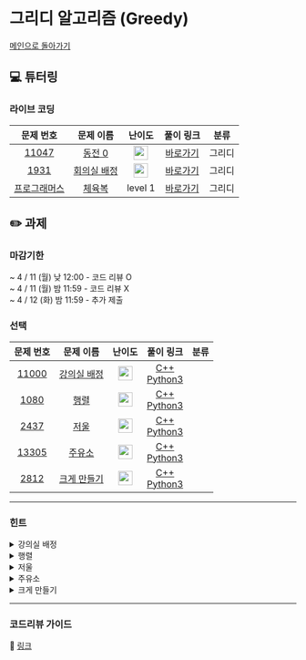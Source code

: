 # 그리디 알고리즘 (Greedy)

[메인으로 돌아가기](https://github.com/Altu-Bitu-2/Notice)

## 💻 튜터링

### 라이브 코딩

|문제 번호|문제 이름|난이도|풀이 링크|분류|
| :-----: | :-----: | :-----: | :-----: | :-----: |
|<a href="https://www.acmicpc.net/problem/11047" target="_blank">11047</a>|<a href="https://www.acmicpc.net/problem/11047" target="_blank">동전 0</a>|<img height="25px" width="25px" src="https://static.solved.ac/tier_small/8.svg"/>|[바로가기]()|그리디|
|<a href="https://www.acmicpc.net/problem/1931" target="_blank">1931</a>|<a href="https://www.acmicpc.net/problem/1931" target="_blank">회의실 배정</a>|<img height="25px" width="25px" src="https://static.solved.ac/tier_small/9.svg"/>|[바로가기]()|그리디|
|<a href="https://programmers.co.kr/learn/courses/30/lessons/42862" target="_blank">프로그래머스</a>|<a href="https://programmers.co.kr/learn/courses/30/lessons/42862" target="_blank">체육복</a>|level 1|[바로가기]()|그리디|


## ✏️ 과제
### 마감기한
~ 4 / 11 (월) 낮 12:00 - 코드 리뷰 O </br>
~ 4 / 11 (월) 밤 11:59 - 코드 리뷰 X </br>
~ 4 / 12 (화) 밤 11:59 - 추가 제출 </br>


### 선택

|문제 번호|문제 이름|난이도|풀이 링크|분류|
| :-----: | :-----: | :-----: | :-----: | :-----: |
|<a href="https://www.acmicpc.net/problem/11000" target="_blank">11000</a>|<a href="https://www.acmicpc.net/problem/11000" target="_blank">강의실 배정</a>|<img height="25px" width="25px" src="https://static.solved.ac/tier_small/11.svg"/>|[C++]()<br/>[Python3]()||
|<a href="https://www.acmicpc.net/problem/1080" target="_blank">1080</a>|<a href="https://www.acmicpc.net/problem/1080" target="_blank">행렬</a>|<img height="25px" width="25px" src="https://static.solved.ac/tier_small/8.svg"/>|[C++]()<br/>[Python3]()||
|<a href="https://www.acmicpc.net/problem/2437" target="_blank">2437</a>|<a href="https://www.acmicpc.net/problem/2437" target="_blank">저울</a>|<img height="25px" width="25px" src="https://static.solved.ac/tier_small/13.svg"/>|[C++]()<br/>[Python3]()||
|<a href="https://www.acmicpc.net/problem/13305" target="_blank">13305</a>|<a href="https://www.acmicpc.net/problem/13305" target="_blank">주유소</a>|<img height="25px" width="25px" src="https://static.solved.ac/tier_small/7.svg"/>|[C++]()<br/>[Python3](y)||
|<a href="https://www.acmicpc.net/problem/2812" target="_blank">2812</a>|<a href="https://www.acmicpc.net/problem/2812" target="_blank">크게 만들기</a>|<img height="25px" width="25px" src="https://static.solved.ac/tier_small/12.svg"/>|[C++]()<br/>[Python3]()||


---

### 힌트

<details>
<summary>강의실 배정</summary>
<div markdown="1">
&nbsp;&nbsp;&nbsp;&nbsp;회의실 배정 문제와는 달리, 모든 강의는 진행되어야 해요! 실시간으로 강의가 진행된다고 생각해볼까요? 어떤 강의부터 어떤 강의실에 배치해야 사용하는 강의실 수를 줄일 수 있을까요?
</div>
</details>

<details>
<summary>행렬</summary>
<div markdown="1">
&nbsp;&nbsp;&nbsp;&nbsp;그리디로 푸는 문제라는 걸 가정하고 생각해볼까요? 현재의 최선은, 두 행렬의 문자가 다를 경우 바로 바꿔주는 것이죠.
</div>
</details>

<details>
<summary>저울</summary>
<div markdown="1">
&nbsp;&nbsp;&nbsp;&nbsp;무게가 1일 때부터 생각해볼까요? 이미 잴 수 있는 무게가 있다면, 새로운 추가 생겼을 때 잴 수 있는 무게의 범위가 어떻게 달라지는지 고민해보세요.
</div>
</details>

<details>
<summary>주유소</summary>
<div markdown="1">
&nbsp;&nbsp;&nbsp;&nbsp;주유소와 차를 연결하는 아주 긴 호스가 있다고 가정해볼까요?
</div>
</details>

<details>
<summary>크게 만들기</summary>
<div markdown="1">
&nbsp;&nbsp;&nbsp;&nbsp; 결과가 되는 수의 자리 수는 N-K로 고정되어 있어요! 자리 수가 고정되어 있다면, 어떻게 수를 제거해야 큰 수가 될까요?
</div>
</details>

---

### 코드리뷰 가이드

🔗 [링크]()

